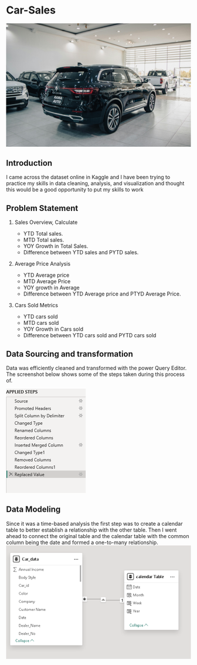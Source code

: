 # Car-Sales
![](yard.jpg)
## Introduction 
I came across the dataset online in Kaggle and I have been trying to practice my skills in data cleaning, analysis, and visualization and thought this would be a good opportunity to put my skills to work
## Problem Statement


1. Sales Overview, Calculate 
    - YTD Total sales.
    - MTD Total sales. 
    - YOY Growth in Total Sales.
    - Difference between YTD sales and PYTD sales.

2.  Average Price Analysis
    - YTD Average price 
    - MTD Average Price
    - YOY growth in Average
    - Difference between YTD Average price and PTYD Average Price.
  
3. Cars Sold Metrics 
    - YTD cars sold
    - MTD cars sold 
    - YOY Growth in Cars sold 
    - Difference between YTD cars sold and PYTD cars sold

## Data Sourcing and transformation
Data was efficiently cleaned and transformed with the power Query Editor. The screenshot below shows some of the steps taken during this process of.

![](Steps_applied.png)

## Data Modeling 
Since it was a time-based analysis the first step was to create a calendar table to better establish a relationship with the other table.
Then I went ahead to connect the original table and the calendar table with the common column being the date and formed a one-to-many relationship.
![](Model_data_cars.png)




